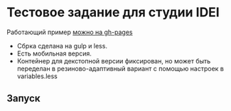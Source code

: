 # Тестовое задание для студии IDEI

Работающий пример [можно на gh-pages](https://denzakh.github.io/idei/)

* Сбрка сделана на gulp и less.
* Есть мобильная версия.
* Контейнер для декстопной версии фиксирован, но может быть переделан в резиново-адаптивный вариант с помощью настроек в variables.less

## Запуск

